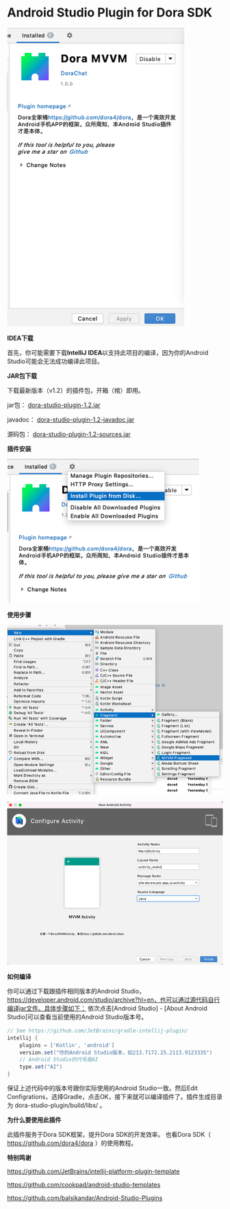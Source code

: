 # Android Studio Plugin for Dora SDK

![product](https://github.com/dora4/dora-studio-plugin/blob/main/art/product.png)

**IDEA下载**

首先，你可能需要下载**IntelliJ IDEA**以支持此项目的编译，因为你的Android Studio可能会无法成功编译此项目。

**JAR包下载**

下载最新版本（v1.2）的插件包，开箱（棺）即用。

jar包：
<a href='https://github.com/dora4/dora-studio-plugin/blob/main/art/dora-studio-plugin-1.2.jar'>dora-studio-plugin-1.2.jar</a>

javadoc：
<a href='https://github.com/dora4/dora-studio-plugin/blob/main/art/dora-studio-plugin-1.2-javadoc.jar'>dora-studio-plugin-1.2-javadoc.jar</a>

源码包：
<a href='https://github.com/dora4/dora-studio-plugin/blob/main/art/dora-studio-plugin-1.2-sources.jar'>dora-studio-plugin-1.2-sources.jar</a>

**插件安装**

![install-jar](https://github.com/dora4/dora-studio-plugin/blob/main/art/install-jar.png)

**使用步骤**

![step1](https://github.com/dora4/dora-studio-plugin/blob/main/art/step1.png)

![step2](https://github.com/dora4/dora-studio-plugin/blob/main/art/step2.png)

**如何编译**

你可以通过下载跟插件相同版本的Android Studio，https://developer.android.com/studio/archive?hl=en，也可以通过源代码自行编译jar文件。具体步骤如下：
依次点击[Android Studio] - [About Android Studio]可以查看当前使用的Android Studio版本号。

```groovy
// See https://github.com/JetBrains/gradle-intellij-plugin/
intellij {
    plugins = ['Kotlin', 'android']
    version.set("你的Android Studio版本，如213.7172.25.2113.9123335")
    // Android Studio的代号是AI
    type.set("AI")
}
```
保证上述代码中的版本号跟你实际使用的Android Studio一致。然后Edit Configrations，选择Gradle，点击OK，接下来就可以编译插件了。插件生成目录为 dora-studio-plugin/build/libs/ 。

**为什么要使用此插件**

此插件服务于Dora SDK框架，提升Dora SDK的开发效率。
也看Dora SDK（ https://github.com/dora4/dora ）的使用教程。

**特别鸣谢**

https://github.com/JetBrains/intellij-platform-plugin-template

https://github.com/cookpad/android-studio-templates

https://github.com/balsikandar/Android-Studio-Plugins
